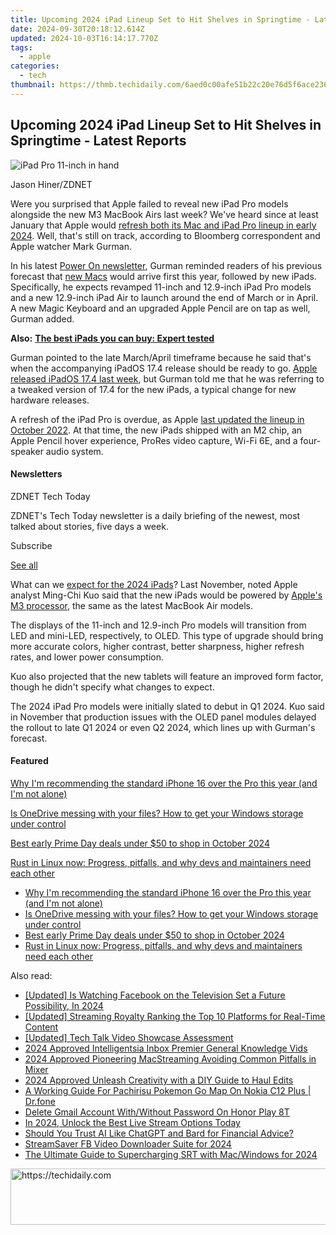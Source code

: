 ```yaml
---
title: Upcoming 2024 iPad Lineup Set to Hit Shelves in Springtime - Latest Reports
date: 2024-09-30T20:18:12.614Z
updated: 2024-10-03T16:14:17.770Z
tags:
  - apple
categories:
  - tech
thumbnail: https://thmb.techidaily.com/6aed0c00afe51b22c20e76d5f6ace236f0bc693b54fae6983dda5feb362b8ccd.jpg
---
```


## Upcoming 2024 iPad Lineup Set to Hit Shelves in Springtime - Latest Reports

![iPad Pro 11-inch in hand](https://www.zdnet.com/a/img/resize/5a42bf42a518e64870adc4a7e183bbddd897bc3d/2024/02/28/27d132c4-63b7-4e7d-b5b4-5c28bbdeb9c1/ipad-pro-11-in-hand.jpg?auto=webp&width=1280)

Jason Hiner/ZDNET

Were you surprised that Apple failed to reveal new iPad Pro models alongside the new M3 MacBook Airs last week? We've heard since at least January that Apple would [refresh both its Mac and iPad Pro lineup in early 2024](https://www.zdnet.com/article/apple-reportedly-releasing-new-macbook-air-ipad-air-and-ipad-pro/). Well, that's still on track, according to Bloomberg correspondent and Apple watcher Mark Gurman. 

In his latest [Power On newsletter](https://www.bloomberg.com/news/newsletters/2024-03-10/what-did-the-apple-car-look-like-inside-apple-s-planned-self-driving-vehicle-ltlic8vt), Gurman reminded readers of his previous forecast that [new Macs](https://www.zdnet.com/article/apple-launches-13-and-15-inch-macbook-air-with-m3-chip-heres-whats-new/) would arrive first this year, followed by new iPads. Specifically, he expects revamped 11-inch and 12.9-inch iPad Pro models and a new 12.9-inch iPad Air to launch around the end of March or in April. A new Magic Keyboard and an upgraded Apple Pencil are on tap as well, Gurman added. 

**Also:** [**The best iPads you can buy: Expert tested**](https://www.zdnet.com/article/best-ipad/)

Gurman pointed to the late March/April timeframe because he said that's when the accompanying iPadOS 17.4 release should be ready to go. [Apple released iPadOS 17.4 last week](https://www.zdnet.com/article/apple-releases-ios-17-4-with-podcast-transcripts-new-emojis-and-eu-app-store-changes/), but Gurman told me that he was referring to a tweaked version of 17.4 for the new iPads, a typical change for new hardware releases. 

A refresh of the iPad Pro is overdue, as Apple [last updated the lineup in October 2022](https://www.zdnet.com/article/apples-new-ipad-pro-comes-with-the-m2-chip/). At that time, the new iPads shipped with an M2 chip, an Apple Pencil hover experience, ProRes video capture, Wi-Fi 6E, and a four-speaker audio system. 

#### Newsletters

ZDNET Tech Today

ZDNET's Tech Today newsletter is a daily briefing of the newest, most talked about stories, five days a week.

 Subscribe

[See all](https://www.zdnet.com/newsletters/)

What can we [expect for the 2024 iPads](https://www.zdnet.com/article/forecast-apple-to-launch-two-oled-ipad-pros-12-9-inch-air-in-early-2024/)? Last November, noted Apple analyst Ming-Chi Kuo said that the new iPads would be powered by [Apple's M3 processor](https://www.zdnet.com/article/apples-m3-m3-pro-and-m3-max-chipsets-everything-you-should-know-before-buying/), the same as the latest MacBook Air models. 

The displays of the 11-inch and 12.9-inch Pro models will transition from LED and mini-LED, respectively, to OLED. This type of upgrade should bring more accurate colors, higher contrast, better sharpness, higher refresh rates, and lower power consumption. 

Kuo also projected that the new tablets will feature an improved form factor, though he didn't specify what changes to expect. 

The 2024 iPad Pro models were initially slated to debut in Q1 2024\. Kuo said in November that production issues with the OLED panel modules delayed the rollout to late Q1 2024 or even Q2 2024, which lines up with Gurman's forecast. 

#### Featured

[Why I'm recommending the standard iPhone 16 over the Pro this year (and I'm not alone)](https://www.zdnet.com/article/why-im-recommending-the-standard-iphone-16-over-the-pro-this-year-and-im-not-alone/ "Why I'm recommending the standard iPhone 16 over the Pro this year (and I'm not alone)")

[Is OneDrive messing with your files? How to get your Windows storage under control](https://www.zdnet.com/article/is-onedrive-messing-with-your-files-how-to-get-your-windows-storage-under-control/ "Is OneDrive messing with your files? How to get your Windows storage under control")

[Best early Prime Day deals under $50 to shop in October 2024](https://www.zdnet.com/article/best-early-prime-day-deals-under-50/ "Best early Prime Day deals under $50 to shop in October 2024")

[Rust in Linux now: Progress, pitfalls, and why devs and maintainers need each other](https://www.zdnet.com/article/rust-in-linux-now-progress-pitfalls-and-why-devs-and-maintainers-need-each-other/ "Rust in Linux now: Progress, pitfalls, and why devs and maintainers need each other")

* [Why I'm recommending the standard iPhone 16 over the Pro this year (and I'm not alone)](https://www.zdnet.com/article/why-im-recommending-the-standard-iphone-16-over-the-pro-this-year-and-im-not-alone/ "Why I'm recommending the standard iPhone 16 over the Pro this year (and I'm not alone)")
* [Is OneDrive messing with your files? How to get your Windows storage under control](https://www.zdnet.com/article/is-onedrive-messing-with-your-files-how-to-get-your-windows-storage-under-control/ "Is OneDrive messing with your files? How to get your Windows storage under control")
* [Best early Prime Day deals under $50 to shop in October 2024](https://www.zdnet.com/article/best-early-prime-day-deals-under-50/ "Best early Prime Day deals under $50 to shop in October 2024")
* [Rust in Linux now: Progress, pitfalls, and why devs and maintainers need each other](https://www.zdnet.com/article/rust-in-linux-now-progress-pitfalls-and-why-devs-and-maintainers-need-each-other/ "Rust in Linux now: Progress, pitfalls, and why devs and maintainers need each other")

<ins class="adsbygoogle"
     style="display:block"
     data-ad-format="autorelaxed"
     data-ad-client="ca-pub-7571918770474297"
     data-ad-slot="1223367746"></ins>

<ins class="adsbygoogle"
     style="display:block"
     data-ad-client="ca-pub-7571918770474297"
     data-ad-slot="8358498916"
     data-ad-format="auto"
     data-full-width-responsive="true"></ins>

<span class="atpl-alsoreadstyle">Also read:</span>
<div><ul>
<li><a href="https://facebook-video-files.techidaily.com/updated-is-watching-facebook-on-the-television-set-a-future-possibility-in-2024/"><u>[Updated] Is Watching Facebook on the Television Set a Future Possibility, In 2024</u></a></li>
<li><a href="https://some-tips.techidaily.com/updated-streaming-royalty-ranking-the-top-10-platforms-for-real-time-content/"><u>[Updated] Streaming Royalty Ranking the Top 10 Platforms for Real-Time Content</u></a></li>
<li><a href="https://some-skills.techidaily.com/updated-tech-talk-video-showcase-assessment/"><u>[Updated] Tech Talk Video Showcase Assessment</u></a></li>
<li><a href="https://some-tips.techidaily.com/2024-approved-intelligentsia-inbox-premier-general-knowledge-vids/"><u>2024 Approved Intelligentsia Inbox Premier General Knowledge Vids</u></a></li>
<li><a href="https://extra-guidance.techidaily.com/2024-approved-pioneering-macstreaming-avoiding-common-pitfalls-in-mixer/"><u>2024 Approved Pioneering MacStreaming Avoiding Common Pitfalls in Mixer</u></a></li>
<li><a href="https://some-tips.techidaily.com/2024-approved-unleash-creativity-with-a-diy-guide-to-haul-edits/"><u>2024 Approved Unleash Creativity with a DIY Guide to Haul Edits</u></a></li>
<li><a href="https://android-pokemon-go.techidaily.com/a-working-guide-for-pachirisu-pokemon-go-map-on-nokia-c12-plus-drfone-by-drfone-virtual-android/"><u>A Working Guide For Pachirisu Pokemon Go Map On Nokia C12 Plus | Dr.fone</u></a></li>
<li><a href="https://unlock-android.techidaily.com/delete-gmail-account-withwithout-password-on-honor-play-8t-by-drfone-android/"><u>Delete Gmail Account With/Without Password On Honor Play 8T</u></a></li>
<li><a href="https://some-tips.techidaily.com/in-2024-unlock-the-best-live-stream-options-today/"><u>In 2024, Unlock the Best Live Stream Options Today</u></a></li>
<li><a href="https://tech-savvy.techidaily.com/should-you-trust-ai-like-chatgpt-and-bard-for-financial-advice/"><u>Should You Trust AI Like ChatGPT and Bard for Financial Advice?</u></a></li>
<li><a href="https://facebook-videos.techidaily.com/streamsaver-fb-video-downloader-suite-for-2024/"><u>StreamSaver FB Video Downloader Suite for 2024</u></a></li>
<li><a href="https://some-tips.techidaily.com/the-ultimate-guide-to-supercharging-srt-with-macwindows-for-2024/"><u>The Ultimate Guide to Supercharging SRT with Mac/Windows for 2024</u></a></li>
</ul></div>

<!-- affiliate ads begin -->
<a href="https://appsumo.8odi.net/c/5597632/2130869/7443" target="_top" id="2130869">
  <img src="//a.impactradius-go.com/display-ad/7443-2130869" border="0" alt="https://techidaily.com" width="600" height="90"/>
</a>
<img height="0" width="0" src="https://appsumo.8odi.net/i/5597632/2130869/7443" style="position:absolute;visibility:hidden;" border="0" />
<!-- affiliate ads end -->

